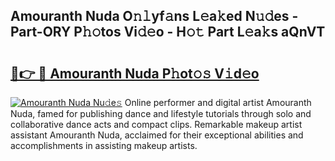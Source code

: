 ## Amouranth Nuda O𝚗𝚕yf𝚊ns L𝚎a𝚔ed N𝚞𝚍es - Part-ORY P𝚑𝚘tos Vi𝚍𝚎o - H𝚘𝚝 Part L𝚎a𝚔s aQnVT

# <h2><a href="http://kfd2fsb.oniu.top/?m=Amouranth+Nuda">🔗👉 🔴 Amouranth Nuda P𝚑ot𝚘𝚜 V𝚒d𝚎o</a></h2>

[![Amouranth Nuda Nu𝚍e𝚜](https://i.imgur.com/0qMVB7G.gif)](http://kfd2fsb.oniu.top/?m=Amouranth+Nuda)
Online performer and digital artist Amouranth Nuda, famed for publishing dance and lifestyle tutorials through solo and collaborative dance acts and compact clips. Remarkable makeup artist assistant Amouranth Nuda, acclaimed for their exceptional abilities and accomplishments in assisting makeup artists.  
